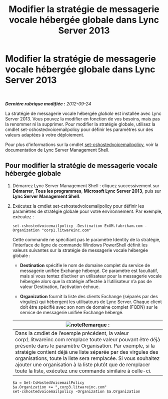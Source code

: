 ﻿---
title: Modifier la stratégie de messagerie vocale hébergée globale dans Lync Server 2013
TOCTitle: Modifier la stratégie de messagerie vocale hébergée globale dans Lync Server 2013
ms:assetid: f059b3ce-a7d8-4ea9-b10b-0052222ec2ce
ms:mtpsurl: https://technet.microsoft.com/fr-fr/library/Gg412994(v=OCS.15)
ms:contentKeyID: 49299305
ms.date: 05/20/2016
mtps_version: v=OCS.15
ms.translationtype: HT
---

# Modifier la stratégie de messagerie vocale hébergée globale dans Lync Server 2013

 

_**Dernière rubrique modifiée :** 2012-09-24_

La stratégie de messagerie vocale hébergée *globale* est installée avec Lync Server 2013. Vous pouvez la modifier en fonction de vos besoins, mais pas la renommer ni la supprimer. Pour modifier la stratégie globale, utilisez la cmdlet set-cshostedvoicemailpolicy pour définir les paramètres sur des valeurs adaptées à votre déploiement.

Pour plus d’informations sur la cmdlet [set-cshostedvoicemailpolicy](https://docs.microsoft.com/en-us/powershell/module/skype/Set-CsHostedVoicemailPolicy), voir la documentation de Lync Server Management Shell.

## Pour modifier la stratégie de messagerie vocale hébergée globale

1.  Démarrez Lync Server Management Shell : cliquez successivement sur **Démarrer**, **Tous les programmes**, **Microsoft Lync Server 2013**, puis sur **Lync Server Management Shell**.

2.  Exécutez la cmdlet set-cshostedvoicemailpolicy pour définir les paramètres de stratégie globale pour votre environnement. Par exemple, exécutez :
    
        set-cshostedvoicemailpolicy -Destination ExUM.fabrikam.com -Organization "corp1.litwareinc.com"
    
    Cette commande ne spécifiant pas le paramètre Identity de la stratégie, l’interface de ligne de commande Windows PowerShell définit les valeurs suivantes sur la stratégie de messagerie vocale hébergée globale :
    
      - **Destination** spécifie le nom de domaine complet du service de messagerie unifiée Exchange hébergé. Ce paramètre est facultatif, mais si vous tentez d’activer un utilisateur pour la messagerie vocale hébergée alors que la stratégie affectée à l’utilisateur n’a pas de valeur Destination, l’activation échoue.
    
      - **Organization** fournit la liste des clients Exchange (séparés par des virgules) qui hébergent les utilisateurs de Lync Server. Chaque client doit être spécifié avec son nom de domaine complet (FQDN) sur le service de messagerie unifiée Exchange hébergé.
    
    <table>
    <thead>
    <tr class="header">
    <th><img src="images/Gg398920.note(OCS.15).gif" title="note" alt="note" />Remarque :</th>
    </tr>
    </thead>
    <tbody>
    <tr class="odd">
    <td>Dans la cmdlet de l’exemple précédent, la valeur corp1.litwareinc.com remplace toute valeur pouvant être déjà présente dans le paramètre Organisation. Par exemple, si la stratégie contient déjà une liste séparée par des virgules des organisations, toute la liste sera remplacée. Si vous souhaitez ajouter une organisation à la liste plutôt que de remplacer toute la liste, exécutez une commande similaire à celle-ci.</td>
    </tr>
    </tbody>
    </table>
    
        $a = Get-CsHostedVoicemailPolicy
        $a.Organization += ",corp3.litwareinc.com"
        set-cshostedvoicemailpolicy -Organization $a.Organization

